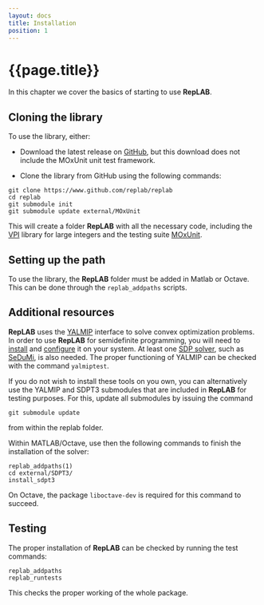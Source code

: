 ```yaml
---
layout: docs
title: Installation
position: 1
---
```


# {{page.title}}

In this chapter we cover the basics of starting to use **RepLAB**.
 
## Cloning the library

To use the library, either:

- Download the latest release on [GitHub](https://www.github.com/replab/replab/releases), but this download does not include the MOxUnit unit test framework.

- Clone the library from GitHub using the following commands:

```
git clone https://www.github.com/replab/replab
cd replab
git submodule init
git submodule update external/MOxUnit
```

This will create a folder **RepLAB** with all the necessary code, including the [VPI](https://ch.mathworks.com/matlabcentral/fileexchange/22725-variable-precision-integer-arithmetic) library for large integers and the testing suite [MOxUnit](https://github.com/MOxUnit/MOxUnit).

## Setting up the path

To use the library, the **RepLAB** folder must be added in Matlab or Octave. This can be done through the `replab_addpaths` scripts.

## Additional resources
**RepLAB** uses the [YALMIP](https://yalmip.github.io) interface to solve convex optimization problems.
In order to use **RepLAB** for semidefinite programming, you will need to [install](https://yalmip.github.io/download/) and [configure](https://yalmip.github.io/tutorial/installation/) it on your system. 
At least one [SDP solver](https://yalmip.github.io/allsolvers/), such as [SeDuMi](https://github.com/SQLP/SeDuMi), is also needed.
The proper functioning of YALMIP can be checked with the command `yalmiptest`.

If you do not wish to install these tools on you own, you can alternatively use the YALMIP and SDPT3 submodules that are included in **RepLAB** for testing purposes. 
For this, update all submodules by issuing the command

```
git submodule update
```

from within the replab folder. 

Within MATLAB/Octave, use then the following commands to finish the installation of the solver:

```
replab_addpaths(1)
cd external/SDPT3/
install_sdpt3
```

On Octave, the package `liboctave-dev` is required for this command to succeed.

## Testing

The proper installation of **RepLAB** can be checked by running the test commands:

```
replab_addpaths
replab_runtests
```

This checks the proper working of the whole package.
